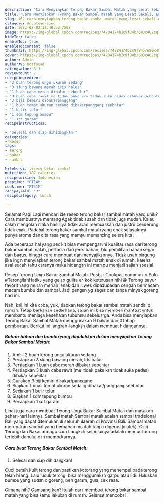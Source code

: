 ```yaml
---
description: "Cara Menyiapkan Terong Bakar Sambal Matah yang Lezat Sekali, Enak"
title: "Cara Menyiapkan Terong Bakar Sambal Matah yang Lezat Sekali, Enak"
slug: 462-cara-menyiapkan-terong-bakar-sambal-matah-yang-lezat-sekali-enak
category: Uncategorized
date: 2022-08-02T12:40:53.750Z
image: https://img-global.cpcdn.com/recipes/74284174b2c9f84b/680x482cq70/terong-bakar-sambal-matah-foto-resep-utama.jpg
hideToc: false
enableToc: true
enableTocContent: false
thumbnail: https://img-global.cpcdn.com/recipes/74284174b2c9f84b/680x482cq70/terong-bakar-sambal-matah-foto-resep-utama.jpg
cover: https://img-global.cpcdn.com/recipes/74284174b2c9f84b/680x482cq70/terong-bakar-sambal-matah-foto-resep-utama.jpg
author: Admin
authorAv: notfound
ratingvalue: 3.1
reviewcount: 7
recipeingredient:
- "2 buah terong ungu ukuran sedang"
- "3 siung bawang merah iris halus"
- "1 buah cabe merah dibakar sebentar"
- "3 buah cabe rawit me tidak pake krn tidak suka pedas dibakar sebentar"
- "3 biji kemiri dibakarpanggang"
- "1 buah tomat ukuran sedang dibakarpanggang seebntar"
- "1 butir telur"
- "1 sdm tepung bumbu"
- "1 sdt garam"
recipeinstructions:

- "Selesai dan siap dihidangkan!"
categories:
- Resep
tags:
- terong
- bakar
- sambal

katakunci: terong bakar sambal 
nutrition: 187 calories
recipecuisine: Indonesian
preptime: "PT14M"
cooktime: "PT31M"
recipeyield: "3"
recipecategory: Lunch

---
```



Selamat Pagi Lagi mencari ide resep terong bakar sambal matah yang unik? Cara membuatnya memang Agak tidak susah dan tidak juga mudah. Kalau salah mengolah maka hasilnya tidak akan memuaskan dan justru cenderung tidak enak. Padahal terong bakar sambal matah yang enak selayaknya punya aroma dan cita rasa yang mampu memancing selera kita.


Ada beberapa hal yang sedikit bisa mempengaruhi kualitas rasa dari terong bakar sambal matah, pertama dari jenis bahan, lalu pemilihan bahan segar dan bagus, hingga cara membuat dan menyajikannya. Tidak usah bingung jika ingin menyiapkan terong bakar sambal matah enak di rumah, karena asal sudah tahu caranya maka hidangan ini mampu menjadi sajian spesial.

Resep Terong Ungu Bakar Sambal Matah. Posbar Cookpad community Solo #TerongilahHatiku yang gelap gulita eh kok keterusan hihi 😁 Terong, sayur favorit yang murah meriah, enak dan luwes dipadupadan dengan bermacam macam bumbu dan sambal. Jadi pengen yg seger dan tanpa minyak goreng hari ini.


Nah, kali ini kita coba, yuk, siapkan terong bakar sambal matah sendiri di rumah. Tetap berbahan sederhana, sajian ini bisa memberi manfaat untuk membantu menjaga kesehatan tubuhmu sekeluarga. Anda bisa menyiapkan Terong Bakar Sambal Matah menggunakan 9 bahan dan 0 tahap pembuatan. Berikut ini langkah-langkah dalam membuat hidangannya.

<!--inarticleads1-->

##### Bahan-bahan dan bumbu yang dibutuhkan dalam menyiapkan Terong Bakar Sambal Matah:

1. Ambil 2 buah terong ungu ukuran sedang
1. Persiapkan 3 siung bawang merah, iris halus
1. Persiapkan 1 buah cabe merah dibakar sebentar
1. Persiapkan 3 buah cabe rawit (me: tidak pake krn tidak suka pedas) dibakar sebentar
1. Gunakan 3 biji kemiri dibakar/panggang
1. Siapkan 1 buah tomat ukuran sedang dibakar/panggang seebntar
1. Sediakan 1 butir telur
1. Siapkan 1 sdm tepung bumbu
1. Persiapkan 1 sdt garam


Lihat juga cara membuat Terong Ungu Bakar Sambal Matah dan masakan sehari-hari lainnya. Sambal matah Sambal matah adalah sambal tradisional Bali yang dapat ditemukan di seluruh daerah di Provinsi Bali. Sambal matah merupakan sambal yang berbahan mentah tanpa digerus (diulek). Cuci Terong dan Bakar atmago.com Langkah selanjutnya adalah mencuci terong terlebih dahulu, dan membakarnya. 

<!--inarticleads2-->

##### Cara buat Terong Bakar Sambal Matah:


1. Selesai dan siap dihidangkan!

Cuci bersih kulit terong dan pastikan kotorang yang menempel pada terong telah hilang. Lalu tusuk terong, bisa menggunakan garpu atau lidi. Haluskan bumbu yang sudah digoreng, beri garam, gula, cek rasa. 

Gimana nih? Gampang kan? Itulah cara membuat terong bakar sambal matah yang bisa kamu lakukan di rumah. Selamat mencoba!
